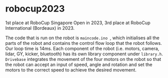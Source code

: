 # robocup2023

1st place at RoboCup Singapore Open in 2023, 3rd place at RoboCup International (Bordeaux) in 2023.

The code that is run on the robot is `maincode.ino `, which initialises all the parts of the robot and contains the control flow loop that the robot follows. Our loop time is 14ms. Each component of the robot (i.e. motors, camera, lidar, GY, kicker, bluetooth) has its own library component under `library.h`. `Drivebase` integrates the movement of the four motors on the robot so that the robot can accept an input of speed, angle and rotation and set the motors to the correct speed to achieve the desired movement.
